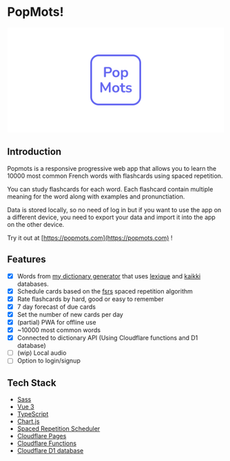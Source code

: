 # PopMots!

![PopMots logo](./public/logo-horizontal.png)

## Introduction

Popmots is a responsive progressive web app that allows you to learn the 10000 most common French words with flashcards using spaced repetition.

You can study flashcards for each word. Each flashcard contain multiple meaning for the word along with examples and pronunctiation.

Data is stored locally, so no need of log in but if you want to use the app on a different device, you need to export your data and import it into the app on the other device.

Try it out at [https://popmots.com](https://popmots.com) !

## Features

- [x] Words from [my dictionary generator](https://github.com/claudiabdm/french-most-common-words-dictionary-generator) that uses [lexique](http://www.lexique.org/) and [kaikki](https://kaikki.org/) databases.
- [x] Schedule cards based on the [fsrs](https://github.com/open-spaced-repetition/free-spaced-repetition-scheduler) spaced repetition algorithm
- [x] Rate flashcards by hard, good or easy to remember
- [x] 7 day forecast of due cards
- [x] Set the number of new cards per day
- [x] (partial) PWA for offline use
- [x] ~10000 most common words
- [x] Connected to dictionary API (Using Cloudflare functions and D1 database)
- [ ] (wip) Local audio
- [ ] Option to login/signup

## Tech Stack

- [Sass](https://sass-lang.com/)
- [Vue 3](https://vuejs.org/)
- [TypeScript](https://www.typescriptlang.org/)
- [Chart.js](https://www.chartjs.org/)
- [Spaced Repetition Scheduler](https://github.com/open-spaced-repetition/ts-fsrs)
- [Cloudflare Pages](https://pages.cloudflare.com)
- [Cloudflare Functions](https://developers.cloudflare.com/pages/functions/)
- [Cloudflare D1 database](https://developers.cloudflare.com/d1/)
